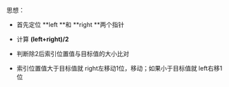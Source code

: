 思想：

- 首先定位 **left **和 **right **两个指针

- 计算 **(left+right)/2**

- 判断除2后索引位置值与目标值的大小比对

- 索引位置值大于目标值就 right左移动1位，移动；如果小于目标值就 left右移1位


